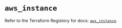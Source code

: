 # `aws_instance`

Refer to the Terraform Registory for docs: [`aws_instance`](https://registry.terraform.io/providers/hashicorp/aws/4.64.0/docs/resources/instance).
